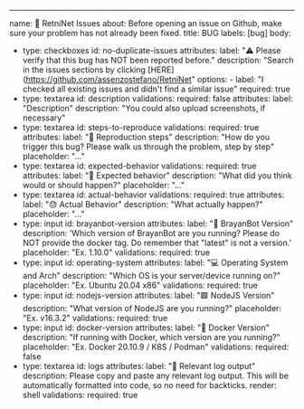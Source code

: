 ---
name: 🔴 RetniNet Issues
about: Before opening an issue on Github, make sure your problem has not already been
  fixed.
title: BUG
labels: [bug]
body:
  - type: checkboxes
    id: no-duplicate-issues
    attributes:
      label: "⚠️ Please verify that this bug has NOT been reported before."
      description: "Search in the issues sections by clicking [HERE](https://github.com/assenzostefano/RetniNet"
      options:
        - label: "I checked all existing issues and didn't find a similar issue"
          required: true
  - type: textarea
    id: description
    validations:
      required: false
    attributes:
      label: "Description"
      description: "You could also upload screenshots, if necessary"
  - type: textarea
    id: steps-to-reproduce
    validations:
      required: true
    attributes:
      label: "👟 Reproduction steps"
      description: "How do you trigger this bug? Please walk us through the problem, step by step"
      placeholder: "..."
  - type: textarea
    id: expected-behavior
    validations:
      required: true
    attributes:
      label: "👀 Expected behavior"
      description: "What did you think would or should happen?"
      placeholder: "..."
  - type: textarea
    id: actual-behavior
    validations:
      required: true
    attributes:
      label: "😓 Actual Behavior"
      description: "What actually happen?"
      placeholder: "..."
  - type: input
    id: brayanbot-version
    attributes:
      label: ":robot: BrayanBot Version" 
      description: 'Which version of BrayanBot are you running? Please do NOT provide the docker tag. Do remember that "latest" is not a version.'
      placeholder: "Ex. 1.10.0"
    validations:
      required: true
  - type: input
    id: operating-system
    attributes:
      label: "💻 Operating System and Arch"
      description: "Which OS is your server/device running on?"
      placeholder: "Ex. Ubuntu 20.04 x86"
    validations:
      required: true
  - type: input
    id: nodejs-version
    attributes:
      label: "🟩 NodeJS Version"
      description: "What version of NodeJS are you running?"
      placeholder: "Ex. v16.3.2"
    validations:
      required: true
  - type: input
    id: docker-version
    attributes:
      label: "🐋 Docker Version"
      description: "If running with Docker, which version are you running?"
      placeholder: "Ex. Docker 20.10.9 / K8S / Podman"
    validations:
      required: false
  - type: textarea
    id: logs
    attributes:
      label: "📝 Relevant log output"
      description: Please copy and paste any relevant log output. This will be automatically formatted into code, so no need for backticks.
      render: shell
    validations:
      required: true
